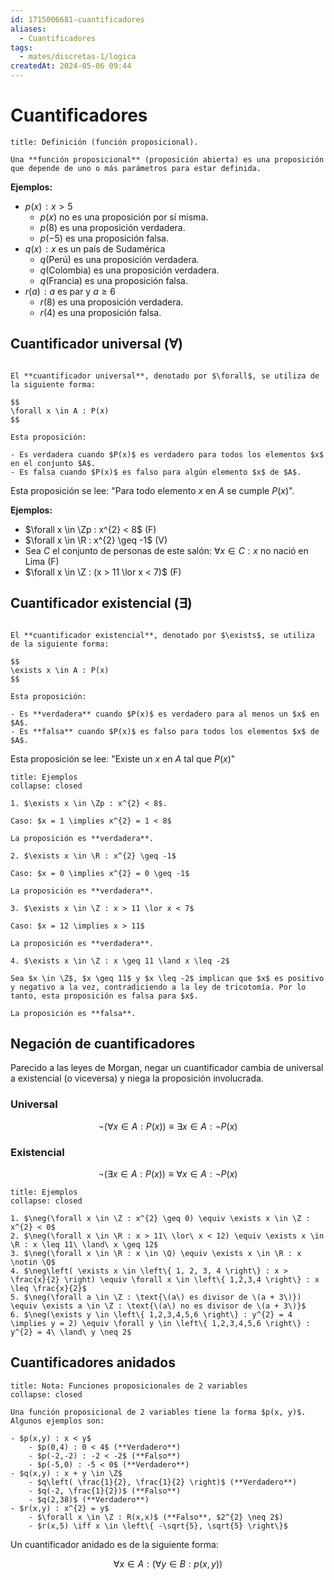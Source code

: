 ```yaml
---
id: 1715006681-cuantificadores
aliases:
  - Cuantificadores
tags:
  - mates/discretas-1/logica
createdAt: 2024-05-06 09:44
---
```


# Cuantificadores

```ad-definition
title: Definición (función proposicional).

Una **función proposicional** (proposición abierta) es una proposición que depende de uno o más parámetros para estar definida.

```

**Ejemplos:**

- $p(x)\!: x > 5$
  - $p(x)$ no es una proposición por sí misma.
  - $p(8)$ es una proposición verdadera.
  - $p(-5)$ es una proposición falsa.
- $q(x)\!: \text{\(x\) es un país de Sudamérica}$
  - $q(\text{Perú})$ es una proposición verdadera.
  - $q(\text{Colombia})$ es una proposición verdadera.
  - $q(\text{Francia})$ es una proposición falsa.
- $r(a)\!: \text{\(a\) es par y \(a \geq 6\)}$
  - $r(8)$ es una proposición verdadera.
  - $r(4)$ es una proposición falsa.

## Cuantificador universal ($\forall$)

```ad-definition

El **cuantificador universal**, denotado por $\forall$, se utiliza de la siguiente forma:

$$
\forall x \in A : P(x)
$$

Esta proposición:

- Es verdadera cuando $P(x)$ es verdadero para todos los elementos $x$ en el conjunto $A$.
- Es falsa cuando $P(x)$ es falso para algún elemento $x$ de $A$.

```

Esta proposición se lee: "Para todo elemento $x$ en $A$ se cumple $P(x)$".

**Ejemplos:**

- $\forall x \in \Zp : x^{2} < 8$ (F)
- $\forall x \in \R : x^{2} \geq -1$ (V)
- Sea $C$ el conjunto de personas de este salón: $\forall x \in C : \text{\(x\) no nació en Lima}$ (F)
- $\forall x \in \Z : (x > 11 \lor x < 7)$ (F)

## Cuantificador existencial ($\exists$)

```ad-definition

El **cuantificador existencial**, denotado por $\exists$, se utiliza de la siguiente forma:

$$
\exists x \in A : P(x)
$$

Esta proposición:

- Es **verdadera** cuando $P(x)$ es verdadero para al menos un $x$ en $A$.
- Es **falsa** cuando $P(x)$ es falso para todos los elementos $x$ de $A$.

```

Esta proposición se lee: "Existe un $x$ en $A$ tal que $P(x)$"

```ad-example
title: Ejemplos
collapse: closed

1. $\exists x \in \Zp : x^{2} < 8$.

Caso: $x = 1 \implies x^{2} = 1 < 8$

La proposición es **verdadera**.

2. $\exists x \in \R : x^{2} \geq -1$

Caso: $x = 0 \implies x^{2} = 0 \geq -1$

La proposición es **verdadera**.

3. $\exists x \in \Z : x > 11 \lor x < 7$

Caso: $x = 12 \implies x > 11$

La proposición es **verdadera**.

4. $\exists x \in \Z : x \geq 11 \land x \leq -2$

Sea $x \in \Z$, $x \geq 11$ y $x \leq -2$ implican que $x$ es positivo y negativo a la vez, contradiciendo a la ley de tricotomía. Por lo tanto, esta proposición es falsa para $x$.

La proposición es **falsa**.

```

## Negación de cuantificadores

Parecido a las leyes de Morgan, negar un cuantificador cambia de universal a existencial (o viceversa) y niega la proposición involucrada.

### Universal

$$
\neg\left( \forall x \in A : P(x) \right) \equiv \exists x \in A : \neg P(x)
$$

### Existencial

$$
\neg\left( \exists x \in A : P(x) \right) \equiv \forall x \in A : \neg P(x)
$$

```ad-example
title: Ejemplos
collapse: closed

1. $\neg(\forall x \in \Z : x^{2} \geq 0) \equiv \exists x \in \Z : x^{2} < 0$
2. $\neg(\forall x \in \R : x > 11\ \lor\ x < 12) \equiv \exists x \in \R : x \leq 11\ \land\ x \geq 12$
3. $\neg(\forall x \in \R : x \in \Q) \equiv \exists x \in \R : x \notin \Q$
4. $\neg\left( \exists x \in \left\{ 1, 2, 3, 4 \right\} : x > \frac{x}{2} \right) \equiv \forall x \in \left\{ 1,2,3,4 \right\} : x \leq \frac{x}{2}$
5. $\neg(\forall a \in \Z : \text{\(a\) es divisor de \(a + 3\)}) \equiv \exists a \in \Z : \text{\(a\) no es divisor de \(a + 3\)}$
6. $\neg(\exists y \in \left\{ 1,2,3,4,5,6 \right\} : y^{2} = 4 \implies y = 2) \equiv \forall y \in \left\{ 1,2,3,4,5,6 \right\} : y^{2} = 4\ \land\ y \neq 2$

```

## Cuantificadores anidados

```ad-note
title: Nota: Funciones proposicionales de 2 variables
collapse: closed

Una función proposicional de 2 variables tiene la forma $p(x, y)$. Algunos ejemplos son:

- $p(x,y) : x < y$
	- $p(0,4) : 0 < 4$ (**Verdadero**)
	- $p(-2,-2) : -2 < -2$ (**Falso**)
	- $p(-5,0) : -5 < 0$ (**Verdadero**)
- $q(x,y) : x + y \in \Z$
	- $q\left( \frac{1}{2}, \frac{1}{2} \right)$ (**Verdadero**)
	- $q(-2, \frac{1}{2})$ (**Falso**)
	- $q(2,38)$ (**Verdadero**)
- $r(x,y) : x^{2} = y$
	- $\forall x \in \Z : R(x,x)$ (**Falso**, $2^{2} \neq 2$)
	- $r(x,5) \iff x \in \left\{ -\sqrt{5}, \sqrt{5} \right\}$

```

Un cuantificador anidado es de la siguiente forma:

$$
\forall x \in A : (\forall y \in B : p(x,y))
$$
